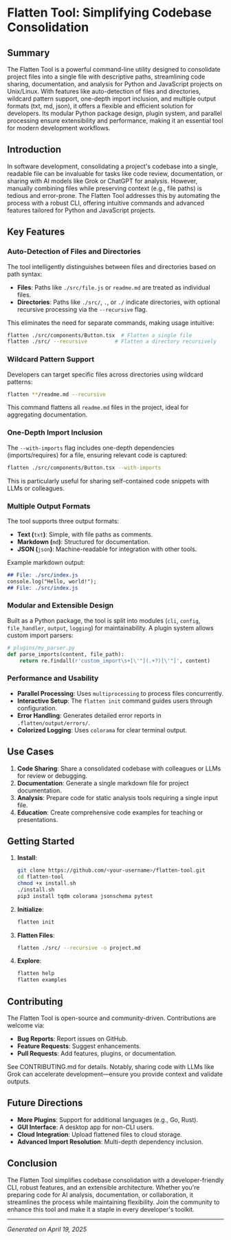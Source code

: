 # Flatten Tool: Simplifying Codebase Consolidation

## Summary

The Flatten Tool is a powerful command-line utility designed to consolidate project files into a single file with descriptive paths, streamlining code sharing, documentation, and analysis for Python and JavaScript projects on Unix/Linux. With features like auto-detection of files and directories, wildcard pattern support, one-depth import inclusion, and multiple output formats (txt, md, json), it offers a flexible and efficient solution for developers. Its modular Python package design, plugin system, and parallel processing ensure extensibility and performance, making it an essential tool for modern development workflows.

## Introduction

In software development, consolidating a project's codebase into a single, readable file can be invaluable for tasks like code review, documentation, or sharing with AI models like Grok or ChatGPT for analysis. However, manually combining files while preserving context (e.g., file paths) is tedious and error-prone. The Flatten Tool addresses this by automating the process with a robust CLI, offering intuitive commands and advanced features tailored for Python and JavaScript projects.

## Key Features

### Auto-Detection of Files and Directories

The tool intelligently distinguishes between files and directories based on path syntax:

- **Files**: Paths like `./src/file.js` or `readme.md` are treated as individual files.
- **Directories**: Paths like `./src/`, `.`, or `./` indicate directories, with optional recursive processing via the `--recursive` flag.

This eliminates the need for separate commands, making usage intuitive:

```bash
flatten ./src/components/Button.tsx  # Flatten a single file
flatten ./src/ --recursive         # Flatten a directory recursively
```

### Wildcard Pattern Support

Developers can target specific files across directories using wildcard patterns:

```bash
flatten **/readme.md --recursive
```

This command flattens all `readme.md` files in the project, ideal for aggregating documentation.

### One-Depth Import Inclusion

The `--with-imports` flag includes one-depth dependencies (imports/requires) for a file, ensuring relevant code is captured:

```bash
flatten ./src/components/Button.tsx --with-imports
```

This is particularly useful for sharing self-contained code snippets with LLMs or colleagues.

### Multiple Output Formats

The tool supports three output formats:

- **Text (**`txt`**)**: Simple, with file paths as comments.
- **Markdown (**`md`**)**: Structured for documentation.
- **JSON (**`json`**)**: Machine-readable for integration with other tools.

Example markdown output:

```markdown
## File: ./src/index.js
console.log("Hello, world!");
## File: ./src/index.js
```

### Modular and Extensible Design

Built as a Python package, the tool is split into modules (`cli`, `config`, `file_handler`, `output`, `logging`) for maintainability. A plugin system allows custom import parsers:

```python
# plugins/my_parser.py
def parse_imports(content, file_path):
    return re.findall(r'custom_import\s+[\'"](.+?)[\'"]', content)
```

### Performance and Usability

- **Parallel Processing**: Uses `multiprocessing` to process files concurrently.
- **Interactive Setup**: The `flatten init` command guides users through configuration.
- **Error Handling**: Generates detailed error reports in `.flatten/output/errors/`.
- **Colorized Logging**: Uses `colorama` for clear terminal output.

## Use Cases

1. **Code Sharing**: Share a consolidated codebase with colleagues or LLMs for review or debugging.
2. **Documentation**: Generate a single markdown file for project documentation.
3. **Analysis**: Prepare code for static analysis tools requiring a single input file.
4. **Education**: Create comprehensive code examples for teaching or presentations.

## Getting Started

1. **Install**:

   ```bash
   git clone https://github.com/<your-username>/flatten-tool.git
   cd flatten-tool
   chmod +x install.sh
   ./install.sh
   pip3 install tqdm colorama jsonschema pytest
   ```

2. **Initialize**:

   ```bash
   flatten init
   ```

3. **Flatten Files**:

   ```bash
   flatten ./src/ --recursive -o project.md
   ```

4. **Explore**:

   ```bash
   flatten help
   flatten examples
   ```

## Contributing

The Flatten Tool is open-source and community-driven. Contributions are welcome via:

- **Bug Reports**: Report issues on GitHub.
- **Feature Requests**: Suggest enhancements.
- **Pull Requests**: Add features, plugins, or documentation.

See CONTRIBUTING.md for details. Notably, sharing code with LLMs like Grok can accelerate development—ensure you provide context and validate outputs.

## Future Directions

- **More Plugins**: Support for additional languages (e.g., Go, Rust).
- **GUI Interface**: A desktop app for non-CLI users.
- **Cloud Integration**: Upload flattened files to cloud storage.
- **Advanced Import Resolution**: Multi-depth dependency inclusion.

## Conclusion

The Flatten Tool simplifies codebase consolidation with a developer-friendly CLI, robust features, and an extensible architecture. Whether you're preparing code for AI analysis, documentation, or collaboration, it streamlines the process while maintaining flexibility. Join the community to enhance this tool and make it a staple in every developer's toolkit.

---

*Generated on April 19, 2025*
